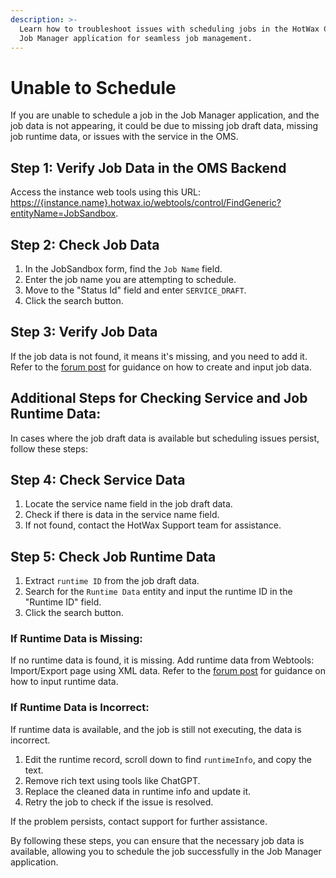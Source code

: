 ```yaml
---
description: >-
  Learn how to troubleshoot issues with scheduling jobs in the HotWax Commerce
  Job Manager application for seamless job management.
---
```


# Unable to Schedule

If you are unable to schedule a job in the Job Manager application, and the job data is not appearing, it could be due to missing job draft data, missing job runtime data, or issues with the service in the OMS.

## Step 1: Verify Job Data in the OMS Backend

Access the instance web tools using this URL: [https://{instance.name}.hotwax.io/webtools/control/FindGeneric?entityName=JobSandbox](https:/%3CinstanceName%3E.hotwax.io/webtools/control/FindGeneric).

## Step 2: Check Job Data

1. In the JobSandbox form, find the `Job Name` field.
2. Enter the job name you are attempting to schedule.
3. Move to the "Status Id" field and enter `SERVICE_DRAFT`.
4. Click the search button.

## Step 3: Verify Job Data

If the job data is not found, it means it's missing, and you need to add it. Refer to the [forum post](https://forum.hotwax.io/t/setting-up-custom-job-data-in-hotwax-commerce-job-manager/126) for guidance on how to create and input job data.

## Additional Steps for Checking Service and Job Runtime Data:

In cases where the job draft data is available but scheduling issues persist, follow these steps:

## Step 4: Check Service Data

1. Locate the service name field in the job draft data.
2. Check if there is data in the service name field.
3. If not found, contact the HotWax Support team for assistance.

## Step 5: Check Job Runtime Data

1. Extract `runtime ID` from the job draft data.
2. Search for the `Runtime Data` entity and input the runtime ID in the "Runtime ID" field.
3. Click the search button.

### If Runtime Data is Missing:

If no runtime data is found, it is missing. Add runtime data from Webtools: Import/Export page using XML data. Refer to the [forum post](https://forum.hotwax.io/t/setting-up-custom-job-data-in-hotwax-commerce-job-manager/126) for guidance on how to input runtime data.

### If Runtime Data is Incorrect:

If runtime data is available, and the job is still not executing, the data is incorrect.

1. Edit the runtime record, scroll down to find `runtimeInfo`, and copy the text.
2. Remove rich text using tools like ChatGPT.
3. Replace the cleaned data in runtime info and update it.
4. Retry the job to check if the issue is resolved.

If the problem persists, contact support for further assistance.

By following these steps, you can ensure that the necessary job data is available, allowing you to schedule the job successfully in the Job Manager application.
